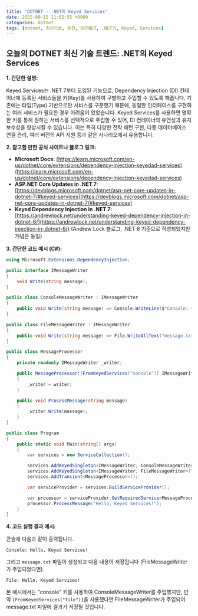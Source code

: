```yaml
---
title: "DOTNET - .NET의 Keyed Services"
date: 2025-09-15 21:02:55 +0900
categories: dotnet
tags: [dotnet, 최신기술, 추천, DOTNET, .NET의, Keyed, Services]
---
```


## 오늘의 DOTNET 최신 기술 트렌드: **.NET의 Keyed Services**

**1. 간단한 설명:**

Keyed Services는 .NET 7부터 도입된 기능으로, Dependency Injection (DI) 컨테이너에 등록된 서비스들을 키(Key)를 사용하여 구별하고 주입할 수 있도록 해줍니다. 기존에는 타입(Type) 기반으로만 서비스를 구분했기 때문에, 동일한 인터페이스를 구현하는 여러 서비스가 필요한 경우 어려움이 있었습니다. Keyed Services를 사용하면 명확한 키를 통해 원하는 서비스를 선택적으로 주입할 수 있어, DI 컨테이너의 유연성과 유지보수성을 향상시킬 수 있습니다. 이는 특히 다양한 전략 패턴 구현, 다중 데이터베이스 연결 관리, 여러 버전의 API 지원 등과 같은 시나리오에서 유용합니다.

**2. 참고할 만한 공식 사이트나 블로그 링크:**

*   **Microsoft Docs:** [https://learn.microsoft.com/en-us/dotnet/core/extensions/dependency-injection-keyedad-services](https://learn.microsoft.com/en-us/dotnet/core/extensions/dependency-injection-keyedad-services)
*   **ASP.NET Core Updates in .NET 7:** [https://devblogs.microsoft.com/dotnet/asp-net-core-updates-in-dotnet-7/#keyed-services](https://devblogs.microsoft.com/dotnet/asp-net-core-updates-in-dotnet-7/#keyed-services)
*   **Keyed Dependency Injection in .NET 7:** [https://andrewlock.net/understanding-keyed-dependency-injection-in-dotnet-6/](https://andrewlock.net/understanding-keyed-dependency-injection-in-dotnet-6/) (Andrew Lock 블로그, .NET 6 기준으로 작성되었지만 개념은 동일)

**3. 간단한 코드 예시 (C#):**

```csharp
using Microsoft.Extensions.DependencyInjection;

public interface IMessageWriter
{
    void Write(string message);
}

public class ConsoleMessageWriter : IMessageWriter
{
    public void Write(string message) => Console.WriteLine($"Console: {message}");
}

public class FileMessageWriter : IMessageWriter
{
    public void Write(string message) => File.WriteAllText("message.txt", $"File: {message}");
}

public class MessageProcessor
{
    private readonly IMessageWriter _writer;

    public MessageProcessor([FromKeyedServices("console")] IMessageWriter writer)
    {
        _writer = writer;
    }

    public void ProcessMessage(string message)
    {
        _writer.Write(message);
    }
}

public class Program
{
    public static void Main(string[] args)
    {
        var services = new ServiceCollection();

        services.AddKeyedSingleton<IMessageWriter, ConsoleMessageWriter>("console");
        services.AddKeyedSingleton<IMessageWriter, FileMessageWriter>("file");
        services.AddTransient<MessageProcessor>();

        var serviceProvider = services.BuildServiceProvider();

        var processor = serviceProvider.GetRequiredService<MessageProcessor>();
        processor.ProcessMessage("Hello, Keyed Services!");
    }
}
```

**4. 코드 실행 결과 예시:**

콘솔에 다음과 같이 출력됩니다.

```
Console: Hello, Keyed Services!
```

그리고 `message.txt` 파일이 생성되고 다음 내용이 저장됩니다 (FileMessageWriter가 주입되었다면).

```
File: Hello, Keyed Services!
```
본 예시에서는 "console" 키를 사용하여 ConsoleMessageWriter를 주입했지만, 만약 `[FromKeyedServices("file")]`을 사용했다면 FileMessageWriter가 주입되어 message.txt 파일에 결과가 저장될 것입니다.

